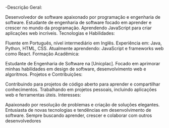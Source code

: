 -Descrição Geral:

Desenvolvedor de software apaixonado por programação e engenharia de software.
Estudante de engenharia de software focado em aprender e crescer no mundo da programação.
Aprendendo JavaScript para criar aplicações web incríveis.
Tecnologias e Habilidades:

Fluente em Português, nível intermediário em Inglês.
Experiência em: Java, Python, HTML, CSS.
Atualmente aprendendo: JavaScript e frameworks web como React.
Formação Acadêmica:

Estudante de Engenharia de Software na [Unicplac].
Focado em aprimorar minhas habilidades em design de software, desenvolvimento web e algoritmos.
Projetos e Contribuições:

Contribuindo para projetos de código aberto para aprender e compartilhar conhecimentos.
Trabalhando em projetos pessoais, incluindo aplicações web e ferramentas úteis.
Interesses:

Apaixonado por resolução de problemas e criação de soluções elegantes.
Entusiasta de novas tecnologias e tendências em desenvolvimento de software.
Sempre buscando aprender, crescer e colaborar com outros desenvolvedores
